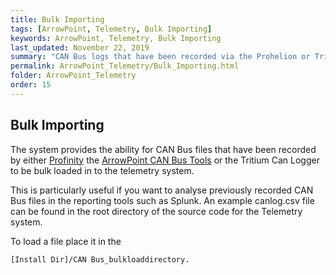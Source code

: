 ```yaml
---
title: Bulk Importing
tags: [ArrowPoint, Telemetry, Bulk Importing]
keywords: ArrowPoint, Telemetry, Bulk Importing
last_updated: November 22, 2019
summary: "CAN Bus logs that have been recorded via the Prohelion or Tritium CAN Bus tools can be bulk loaded in to the solution"
permalink: ArrowPoint_Telemetry/Bulk_Importing.html
folder: ArrowPoint_Telemetry
order: 15
---
```


## Bulk Importing

The system provides the ability for CAN Bus files that have been recorded by either [Profinity](../Profinity/Overview.html) the [ArrowPoint CAN Bus Tools](../ArrowPoint_CanBUS_Tools/Overview.html) or the Tritium Can Logger to be bulk loaded in to the telemetry system.

This is particularly useful if you want to analyse previously recorded CAN Bus files in the reporting tools such as Splunk.  An example canlog.csv file can be found in the root directory of the source code for the Telemetry system.

To load a file place it in the 
   
```
[Install Dir]/CAN Bus_bulkloaddirectory.
```

